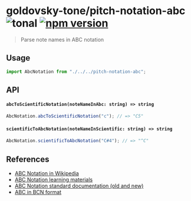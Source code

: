 # goldovsky-tone/pitch-notation-abc ![tonal](https://img.shields.io/badge/goldovsky-tone-pitch_notation_abc-yellow.svg?style=flat-square) [![npm version](https://img.shields.io/npm/v/goldovsky-tone/pitch-notation-abc.svg?style=flat-square)](https://www.npmjs.com/package/goldovsky-tone/pitch-notation-scientific)

> Parse note names in ABC notation

## Usage

```js
import AbcNotation from "./../../pitch-notation-abc";
```

## API

#### `abcToScientificNotation(noteNameInAbc: string) => string`

```js
AbcNotation.abcToScientificNotation("c"); // => "C5"
```

#### `scientificToAbcNotation(noteNameInScientific: string) => string`

```js
AbcNotation.scientificToAbcNotation("C#4"); // => "^C"
```

## References

- [ABC Notation in Wikipedia](https://en.wikipedia.org/wiki/ABC_notation)
- [ABC Notation learning materials](https://abcnotation.com/learn)
- [ABC Notation standard documentation (old and new)](https://abcnotation.com/wiki/abc:standard)
- [ABC in BCN format](https://web.archive.org/web/20080309023424/http://www.norbeck.nu/abc/abcbnf.htm)
